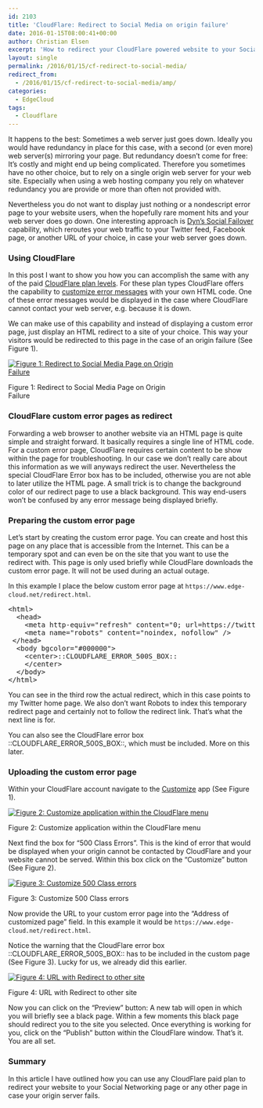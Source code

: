 ```yaml
---
id: 2103
title: 'CloudFlare: Redirect to Social Media on origin failure'
date: 2016-01-15T08:00:41+00:00
author: Christian Elsen
excerpt: 'How to redirect your CloudFlare powered website to your Social Media site, when the origin has failed. '
layout: single
permalink: /2016/01/15/cf-redirect-to-social-media/
redirect_from: 
  - /2016/01/15/cf-redirect-to-social-media/amp/
categories:
  - EdgeCloud
tags:
  - Cloudflare
---
```

It happens to the best: Sometimes a web server just goes down. Ideally you would have redundancy in place for this case, with a second (or even more) web server(s) mirroring your page. But redundancy doesn&#8217;t come for free: It&#8217;s costly and might end up being complicated. Therefore you sometimes have no other choice, but to rely on a single origin web server for your web site. Especially when using a web hosting company you rely on whatever redundancy you are provide or more than often not provided with.

Nevertheless you do not want to display just nothing or a nondescript error page to your website users, when the hopefully rare moment hits and your web server does go down. One interesting approach is <a href="https://help.dyn.com/understanding-social-failover/" target="_blank">Dyn&#8217;s Social Failover</a> capability, which reroutes your web traffic to your Twitter feed, Facebook page, or another URL of your choice, in case your web server goes down.

### Using CloudFlare

In this post I want to show you how you can accomplish the same with any of the paid <a href="https://www.cloudflare.com/plans/" target="_blank">CloudFlare plan levels</a>. For these plan types CloudFlare offers the capability to <a href="https://support.cloudflare.com/hc/en-us/articles/200172706-How-do-I-customize-CloudFlare-error-pages-" target="_blank">customize error messages</a> with your own HTML code. One of these error messages would be displayed in the case where CloudFlare cannot contact your web server, e.g. because it is down.

We can make use of this capability and instead of displaying a custom error page, just display an HTML redirect to a site of your choice. This way your visitors would be redirected to this page in the case of an origin failure (See Figure 1).

<div id="attachment_2134" style="width: 360px" class="wp-caption aligncenter">
  <a href="/content/uploads/2016/01/CF-Social-Redirect.png" rel="attachment wp-att-2134"><img src="/content/uploads/2016/01/CF-Social-Redirect-350x333.png" alt="Figure 1: Redirect to Social Media Page on Origin Failure" width="350" height="333" class="size-medium wp-image-2134" srcset="/content/uploads/2016/01/CF-Social-Redirect-350x333.png 350w, /content/uploads/2016/01/CF-Social-Redirect-768x732.png 768w, /content/uploads/2016/01/CF-Social-Redirect-600x572.png 600w, /content/uploads/2016/01/CF-Social-Redirect.png 912w" sizes="(max-width: 350px) 100vw, 350px" /></a>

  <p class="wp-caption-text">
    Figure 1: Redirect to Social Media Page on Origin Failure
  </p>
</div>

### CloudFlare custom error pages as redirect

Forwarding a web browser to another website via an HTML page is quite simple and straight forward. It basically requires a single line of HTML code. For a custom error page, CloudFlare requires certain content to be show within the page for troubleshooting. In our case we don&#8217;t really care about this information as we will anyways redirect the user. Nevertheless the special CloudFlare Error box has to be included, otherwise you are not able to later utilize the HTML page. A small trick is to change the background color of our redirect page to use a black background. This way end-users won&#8217;t be confused by any error message being displayed briefly.

### Preparing the custom error page

Let&#8217;s start by creating the custom error page. You can create and host this page on any place that is accessible from the Internet. This can be a temporary spot and can even be on the site that you want to use the redirect with. This page is only used briefly while CloudFlare downloads the custom error page. It will not be used during an actual outage.

In this example I place the below custom error page at `https://www.edge-cloud.net/redirect.html`.

<pre>&lt;html&gt;
  &lt;head&gt;
    &lt;meta http-equiv="refresh" content="0; url=https://twitter.com/ChristianElsen" /&gt;
    &lt;meta name="robots" content="noindex, nofollow" /&gt;
 &lt;/head&gt;
  &lt;body bgcolor="#000000"&gt;
    &lt;center&gt;::CLOUDFLARE_ERROR_500S_BOX::
    &lt;/center&gt;
  &lt;/body&gt;
&lt;/html&gt;
</pre>

You can see in the third row the actual redirect, which in this case points to my Twitter home page. We also don&#8217;t want Robots to index this temporary redirect page and certainly not to follow the redirect link. That&#8217;s what the next line is for.

You can also see the CloudFlare error box ::CLOUDFLARE\_ERROR\_500S_BOX::, which must be included. More on this later.

### Uploading the custom error page

Within your CloudFlare account navigate to the <a href="https://www.cloudflare.com/a/customization" target="_blank">Customize</a> app (See Figure 1).



<div id="attachment_2116" style="width: 610px" class="wp-caption aligncenter">
  <a href="/content/uploads/2016/01/Customize01.png" rel="attachment wp-att-2116"><img src="/content/uploads/2016/01/Customize01-600x68.png" alt="Figure 2: Customize application within the CloudFlare menu" width="600" height="68" class="size-large wp-image-2116" srcset="/content/uploads/2016/01/Customize01-600x68.png 600w, /content/uploads/2016/01/Customize01-350x40.png 350w, /content/uploads/2016/01/Customize01-768x87.png 768w, /content/uploads/2016/01/Customize01.png 961w" sizes="(max-width: 600px) 100vw, 600px" /></a>

  <p class="wp-caption-text">
    Figure 2: Customize application within the CloudFlare menu
  </p>
</div>

Next find the box for &#8220;500 Class Errors&#8221;. This is the kind of error that would be displayed when your origin cannot be contacted by CloudFlare and your website cannot be served. Within this box click on the &#8220;Customize&#8221; button (See Figure 2).

<div id="attachment_2118" style="width: 610px" class="wp-caption aligncenter">
  <a href="/content/uploads/2016/01/Customize02.png" rel="attachment wp-att-2118"><img src="/content/uploads/2016/01/Customize02-600x126.png" alt="Figure 3: Customize 500 Class errors" width="600" height="126" class="size-large wp-image-2118" srcset="/content/uploads/2016/01/Customize02-600x126.png 600w, /content/uploads/2016/01/Customize02-350x73.png 350w, /content/uploads/2016/01/Customize02-768x161.png 768w, /content/uploads/2016/01/Customize02.png 981w" sizes="(max-width: 600px) 100vw, 600px" /></a>

  <p class="wp-caption-text">
    Figure 3: Customize 500 Class errors
  </p>
</div>

Now provide the URL to your custom error page into the &#8220;Address of customized page&#8221; field. In this example it would be `https://www.edge-cloud.net/redirect.html`.

Notice the warning that the CloudFlare error box ::CLOUDFLARE\_ERROR\_500S_BOX:: has to be included in the custom page (See Figure 3). Lucky for us, we already did this earlier.

<div id="attachment_2119" style="width: 538px" class="wp-caption aligncenter">
  <a href="/content/uploads/2016/01/Customize03.png" rel="attachment wp-att-2119"><img src="/content/uploads/2016/01/Customize03.png" alt="Figure 4: URL with Redirect  to other site" width="528" height="363" class="size-full wp-image-2119" srcset="/content/uploads/2016/01/Customize03.png 528w, /content/uploads/2016/01/Customize03-350x241.png 350w" sizes="(max-width: 528px) 100vw, 528px" /></a>

  <p class="wp-caption-text">
    Figure 4: URL with Redirect to other site
  </p>
</div>

Now you can click on the &#8220;Preview&#8221; button: A new tab will open in which you will briefly see a black page. Within a few moments this black page should redirect you to the site you selected. Once everything is working for you, click on the &#8220;Publish&#8221; button within the CloudFlare window. That&#8217;s it. You are all set.

### Summary

In this article I have outlined how you can use any CloudFlare paid plan to redirect your website to your Social Networking page or any other page in case your origin server fails.
